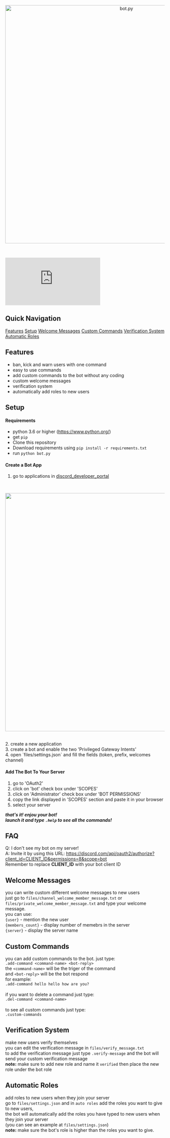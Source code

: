 <p align="center">
  <img alt="bot.py" src="https://cdn.discordapp.com/attachments/787269923394682890/789207686608191538/logo.jpg" width="750px">
</p>
<br>

![PyPI - Python Version](https://img.shields.io/pypi/pyversions/discord.py?style=flat-square)<br>

## Quick Navigation
[Features](#faq)  [Setup](#setup)  [Welcome Messages](#welcome-messages)  [Custom Commands](#custom-commands)  [Verification System](#verification-system)  [Automatic Roles](#automatic-roles)

## Features <br>
* ban, kick and warn users with one command<br>
* easy to use commands<br>
* add custom commands to the bot without any coding<br>
* custom welcome messages <br>
* verification system<br>
* automatically add roles to new users<br>

## Setup
#### Requirements
* python 3.6 or higher (https://www.python.org/)
* get `pip`
* Clone this repository
* Download requirements using `pip install -r requirements.txt`
* run `python bot.py`

#### Create a Bot App 
1. go to applications in [discord_developer_portal](https://discord.com/developers/applications)
<br>
<p align="center">
  <img src="https://cdn.discordapp.com/attachments/787269923394682890/789207970697183272/steps.png" width="750px">
</p>
<br>
2. create a new application<br>
3. create a bot and enable the two 'Privileged Gateway Intents'<br>
4. open `files/settings.json` and fill the fields (token, prefix, welcomes channel)<br>

#### Add The Bot To Your Server
1. go to 'OAuth2'<br>
2. click on 'bot' check box under 'SCOPES'<br>
3. click on 'Administrator' check box under 'BOT PERMISSIONS'<br>
4. copy the link displayed in 'SCOPES' section and paste it in your browser<br>
5. select your server<br>

***that's it! enjou your bot!***<br>
***launch it and type `.help` to see all the commands!***


## FAQ
Q: I don't see my bot on my server!<br>
A: Invite it by using this URL: https://discord.com/api/oauth2/authorize?client_id=CLIENT_ID&permissions=8&scope=bot<br>
Remember to replace **CLIENT_ID** with your bot client ID


## Welcome Messages
you can write custom different welcome messages to new users<br>
just go to `files/channel_welcome_member_message.txt` or `files/private_welcome_member_message.txt` and type your welcome message.<br>
you can use:<br>
`{user}` - mention the new user<br>
`{members_count}` - display number of memebrs in the server<br>
`{server}` - display the server name


## Custom Commands
you can add custom commands to the bot. just type:<br>
`.add-command <command-name> <bot-reply>`
<br>
the `<command-name>` will be the triger of the command<br>
and `<bot-reply>` will be the bot respond<br>
for example:<br>
`.add-command hello hello how are you?`<br>
 <br>
 if you want to delete a command just type:<br>
 `.del-command <command-name>`
 <br>
 <br>
 to see all custom commands just type:<br>
 `.custom-commands`
  
  
## Verification System
make new users verify themselves<br>
you can edit the verification message in `files/verify_message.txt`<br>
to add the verification message just type `.verify-message` and the bot will send your custom verification message<br>
**note:** make sure to add new role and name it `verified` then place the new role under the bot role


## Automatic Roles
add roles to new users when they join your server<br>
go to `files/settings.json` and in `auto roles` add the roles you want to give to new users,<br>
the bot will automatically add the roles you have typed to new users when they join your server<br>
(you can see an example at `files/settings.json`)<br>
**note:** make sure the bot's role is higher than the roles you want to give.
